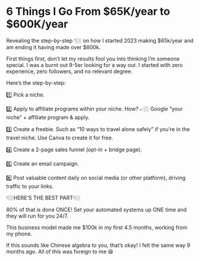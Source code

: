 # 6 Things I Go From $65K/year to $600K/year

Revealing the step-by-step 👇🏼
on how I started 2023 making $65k/year and am ending it having made over $600k.

First things first, don’t let my results fool you into thinking I’m someone special. I was a burnt out 9-5er looking for a way out. I started with zero experience, zero followers, and no relevant degree.

Here’s the step-by-step:


1️⃣ Pick a niche.

2️⃣ Apply to affiliate programs within your niche. How? 👉🏼 Google “your niche” + affiliate program & apply.

3️⃣ Create a freebie. Such as “10 ways to travel alone safely” if you’re in the travel niche. Use Canva to create it for free.

4️⃣ Create a 2-page sales funnel (opt-in + bridge page).

5️⃣ Create an email campaign.

6️⃣ Post valuable content daily on social media (or other platform), driving traffic to your links.

👇🏼HERE’S THE BEST PART👇🏼

80% of that is done ONCE! Set your automated systems up ONE time and they will run for you 24/7.

This business model made me $100k in my first 4.5 months, working from my phone.

If this sounds like Chinese algebra to you, that’s okay! I felt the same way 9 months ago. All of this was foreign to me 😆

 
